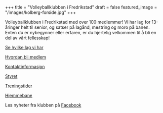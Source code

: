 +++
title = "Volleyballklubben i Fredrikstad"
draft = false
featured_image = "/images/kolberg-forside.jpg"
+++

Volleyballklubben i Fredrikstad med over 100 medlemmer!
Vi har lag for 13-åringer helt til senior, og satser på lagånd, mestring og moro på banen. Enten du er nybegynner eller erfaren, er du hjertelig velkommen til å bli en del av vårt fellesskap!

[Se hvilke lag vi har](/informasjon/lagene/)

[Hvordan bli medlem](/informasjon/hvordan-bli-medlem/)

[Kontaktinformasjon](/informasjon/kontakt/)

[Styret](/informasjon/styret/)

[Treningstider](/informasjon/treningstider/)

[Hjemmebane](/informasjon/hjemmebane/)

Les nyheter fra klubben på [Facebook](https://www.facebook.com/FredrikstadKolbergVolleyballKlubb/?locale=nb_NO)